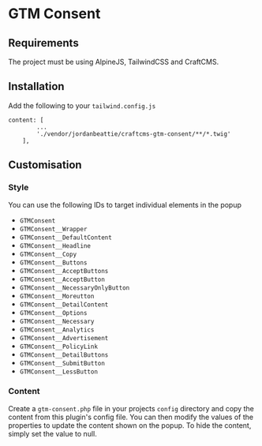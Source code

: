 # GTM Consent

## Requirements
The project must be using AlpineJS, TailwindCSS and CraftCMS. 

## Installation
Add the following to your `tailwind.config.js`
```
content: [
        ...
        './vendor/jordanbeattie/craftcms-gtm-consent/**/*.twig'
    ],
```

## Customisation
### Style
You can use the following IDs to target individual elements in the popup
- `GTMConsent`
- `GTMConsent__Wrapper`
- `GTMConsent__DefaultContent`
- `GTMConsent__Headline`
- `GTMConsent__Copy`
- `GTMConsent__Buttons`
- `GTMConsent__AcceptButtons`
- `GTMConsent__AcceptButton`
- `GTMConsent__NecessaryOnlyButton`
- `GTMConsent__Moreutton`
- `GTMConsent__DetailContent`
- `GTMConsent__Options`
- `GTMConsent__Necessary`
- `GTMConsent__Analytics`
- `GTMConsent__Advertisement`
- `GTMConsent__PolicyLink`
- `GTMConsent__DetailButtons`
- `GTMConsent__SubmitButton`
- `GTMConsent__LessButton`

### Content
Create a `gtm-consent.php` file in your projects `config` directory and copy the content from this plugin's config file. You can then modify the values of the properties to update the content shown on the popup. To hide the content, simply set the value to null.
